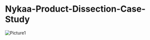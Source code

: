 # Nykaa-Product-Dissection-Case-Study

![Picture1](https://github.com/user-attachments/assets/dfcc9608-f488-4753-8757-05fa974fb7bc)
